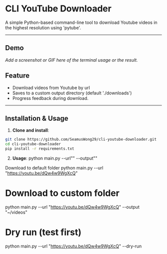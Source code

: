 # CLI YouTube Downloader

A simple Python-based command-line tool to download Youtube videos in the highest resolution using 'pytube'.

---

## Demo 

_Add a screenshot or GIF here of the terminal usage or the result._

## Feature
- Download videos from Youtube by url
- Saves to a custom output directory (default './downloads')
- Progress feedback during download.

---

## Installation & Usage
1. **Clone and install**:
```bash
git clone https://github.com/SeamusWong29/cli-youtube-downloader.git
cd cli-youtube-downloader
pip install -r requirements.txt
```
2. **Usage**:
python main.py --url"<YouTube Video URL>" --output"<Directory>"

Download to default folder
python main.py --url "https://youtu.be/dQw4w9WgXcQ"

# Download to custom folder
python main.py --url "https://youtu.be/dQw4w9WgXcQ" --output "~/videos"

# Dry run (test first)
python main.py --url "https://youtu.be/dQw4w9WgXcQ" --dry-run
```
